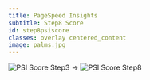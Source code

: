```yaml
---
title: PageSpeed Insights
subtitle: Step8 Score
id: step8psiscore
classes: overlay centered_content
image: palms.jpg
---
```


![PSI Score Step3]({{site.baseurl}}images/front-end-performance/psi_step3.png)
&#8594; 
![PSI Score Step8]({{site.baseurl}}images/front-end-performance/psi_step8.png)
